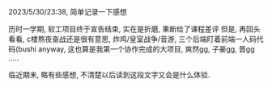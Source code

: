 2023/5/30/23:38, 简单记录一下感想

历时一学期, 软工项目终于宣告结束, 实在是折磨, 果断给了课程差评
但是, 再回头看看, c楼熬夜奋战还是很有意思, 炸鸡/皇室战争/音游, 三个后端盯着前端一人码代码(bushi
anyway, 这也算是我第一个协作完成的大项目, 爽然gg, 子豪gg, 晋gg .....

临近期末, 略有些感想, 不清楚以后读到这段文字又会是什么体验.
